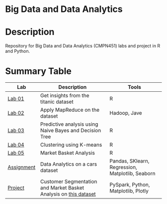 # Big Data and Data Analytics
# Description
Repository for Big Data and Data Analytics (CMPN451) labs and project in R and Python.
# Summary Table
| Lab | Description | Tools |
| --- | ---- | ---- |
| [Lab 01](./lab-01) | Get insights from the titanic dataset | R |
| [Lab 02](./lab-02) | Apply MapReduce on the dataset | Hadoop, Jave |
| [Lab 03](./lab-03) | Predictive analysis using Naive Bayes and Decision Tree | R |
| [Lab 04](./lab-04) | Clustering using K-means | R |
| [Lab 05](./lab-05/) | Market Basket Analysis | R |
| [Assignment](./assignment/) | Data Analytics on a cars dataset | Pandas, SKlearn, Regression, Matplotlib, Seaborn |
| [Project](./project/) | Customer Segmentation and Market Basket Analysis on [this dataset](https://www.kaggle.com/datasets/mathchi/online-retail-ii-data-set-from-ml-repository) | PySpark, Python, Matplotlib, Plotly|

